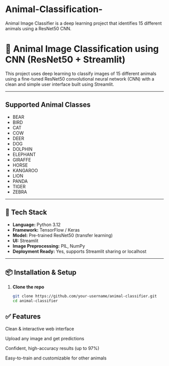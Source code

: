 # Animal-Classification-
Animal Image Classifier is a deep learning project that identifies 15 different animals using a ResNet50 CNN.

# 🐾 Animal Image Classification using CNN (ResNet50 + Streamlit)

This project uses deep learning to classify images of 15 different animals using a fine-tuned ResNet50 convolutional neural network (CNN) with a clean and simple user interface built using Streamlit.

---

## Supported Animal Classes

- BEAR
- BIRD
- CAT
- COW
- DEER
- DOG
- DOLPHIN
- ELEPHANT
- GIRAFFE
- HORSE
- KANGAROO
- LION
- PANDA
- TIGER
- ZEBRA

---

## 🚀 Tech Stack

- **Language:** Python 3.12
- **Framework:** TensorFlow / Keras
- **Model:** Pre-trained ResNet50 (transfer learning)
- **UI:** Streamlit
- **Image Preprocessing:** PIL, NumPy
- **Deployment Ready:** Yes, supports Streamlit sharing or localhost

---

## 📦 Installation & Setup

1. **Clone the repo**
   ```bash
   git clone https://github.com/your-username/animal-classifier.git
   cd animal-classifier
## ✅ Features

Clean & interactive web interface

Upload any image and get predictions

Confident, high-accuracy results (up to 97%)

Easy-to-train and customizable for other animals

